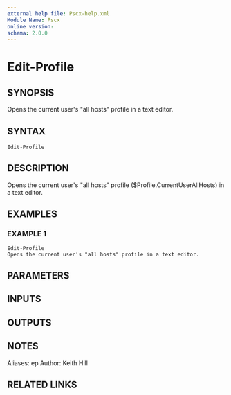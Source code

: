 ```yaml
---
external help file: Pscx-help.xml
Module Name: Pscx
online version:
schema: 2.0.0
---
```


# Edit-Profile

## SYNOPSIS
Opens the current user's "all hosts" profile in a text editor.

## SYNTAX

```
Edit-Profile
```

## DESCRIPTION
Opens the current user's "all hosts" profile ($Profile.CurrentUserAllHosts) in a text editor.

## EXAMPLES

### EXAMPLE 1
```
Edit-Profile
Opens the current user's "all hosts" profile in a text editor.
```

## PARAMETERS

## INPUTS

## OUTPUTS

## NOTES
Aliases:  ep
Author:   Keith Hill

## RELATED LINKS
